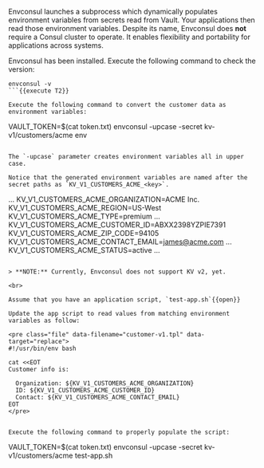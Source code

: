 Envconsul launches a subprocess which dynamically populates environment variables from secrets read from Vault. Your applications then read those environment variables. Despite its name, Envconsul does **not** require a Consul cluster to operate. It enables flexibility and portability for applications across systems.

Envconsul has been installed. Execute the following command to check the version:

```
envconsul -v
```{{execute T2}}

Execute the following command to convert the customer data as environment variables:

```
VAULT_TOKEN=$(cat token.txt) envconsul -upcase -secret kv-v1/customers/acme env
```{{execute T2}}

The `-upcase` parameter creates environment variables all in upper case.

Notice that the generated environment variables are named after the secret paths as `KV_V1_CUSTOMERS_ACME_<key>`.

```
...
KV_V1_CUSTOMERS_ACME_ORGANIZATION=ACME Inc.
KV_V1_CUSTOMERS_ACME_REGION=US-West
KV_V1_CUSTOMERS_ACME_TYPE=premium
...
KV_V1_CUSTOMERS_ACME_CUSTOMER_ID=ABXX2398YZPIE7391
KV_V1_CUSTOMERS_ACME_ZIP_CODE=94105
KV_V1_CUSTOMERS_ACME_CONTACT_EMAIL=james@acme.com
...
KV_V1_CUSTOMERS_ACME_STATUS=active
...
```

> **NOTE:** Currently, Envconsul does not support KV v2, yet.

<br>

Assume that you have an application script, `test-app.sh`{{open}}

Update the app script to read values from matching environment variables as follow:

<pre class="file" data-filename="customer-v1.tpl" data-target="replace">
#!/usr/bin/env bash

cat <<EOT
Customer info is:

  Organization: ${KV_V1_CUSTOMERS_ACME_ORGANIZATION}
  ID: ${KV_V1_CUSTOMERS_ACME_CUSTOMER_ID}
  Contact: ${KV_V1_CUSTOMERS_ACME_CONTACT_EMAIL}
EOT
</pre>


Execute the following command to properly populate the script:

```
VAULT_TOKEN=$(cat token.txt) envconsul -upcase -secret kv-v1/customers/acme test-app.sh
```{{execute T2}}
